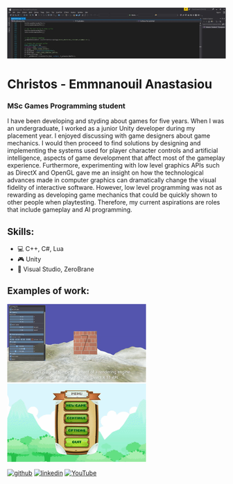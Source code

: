 ![MSc Games Programming student](https://github.com/hristomanos/hristomanos/blob/main/bannerCropped.jpg)

# Christos - Emmnanouil Anastasiou 
### MSc Games Programming student
I have been developing and styding about games for five years. When I was an undergraduate, I worked as a junior Unity 
developer during my placement year. I enjoyed discussing with game designers about game 
mechanics. I would then proceed to find solutions by designing and implementing the systems 
used for player character controls and artificial intelligence, aspects of game development that 
affect most of the gameplay experience. Furthermore, experimenting with low level graphics 
APIs such as DirectX and OpenGL gave me an insight on how the technological advances 
made in computer graphics can dramatically change the visual fidelity of interactive software. 
However, low level programming was not as rewarding as developing game mechanics 
that could be quickly shown to other people when playtesting. Therefore, my current aspirations are roles that 
include gameplay and AI programming.

## Skills:
* :computer: C++, C#, Lua 
* :video_game: Unity 
* :wrench: Visual Studio, ZeroBrane 
## Examples of work:
<img src = "https://github.com/hristomanos/hristomanos/blob/main/DirectX11.gif" width = 320 />
<img src = "https://github.com/hristomanos/hristomanos/blob/main/2DPlatformer.gif" width = 320 />




[<img src='https://cdn.jsdelivr.net/npm/simple-icons@3.0.1/icons/github.svg' alt='github' height='40'>](https://github.com/hristomanos)  [<img src='https://cdn.jsdelivr.net/npm/simple-icons@3.0.1/icons/linkedin.svg' alt='linkedin' height='40'>](https://www.linkedin.com/in/christos-emmanouil-anastasiou-a34a5b113//)  [<img src='https://cdn.jsdelivr.net/npm/simple-icons@3.0.1/icons/youtube.svg' alt='YouTube' height='40'>](https://www.youtube.com/channel/UCorMiitmU_6padBpn4smrRA )  

